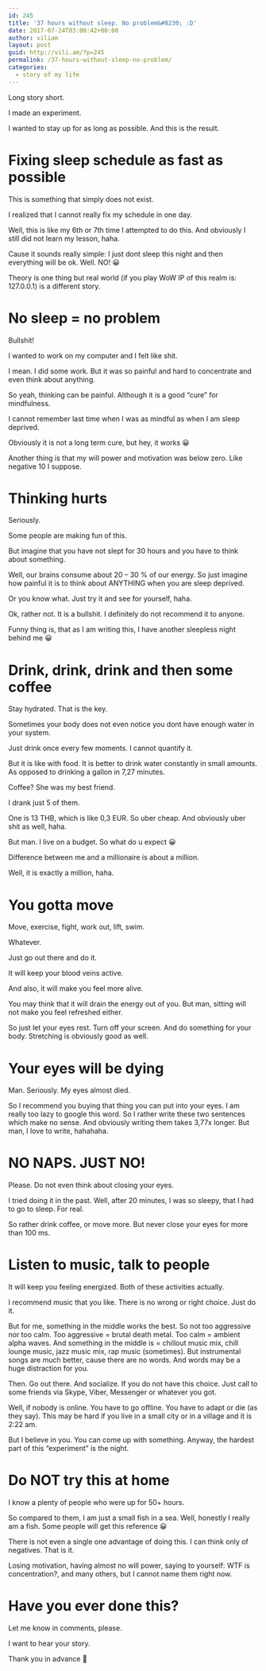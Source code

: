 ```yaml
---
id: 245
title: '37 hours without sleep. No problem&#8230; :D'
date: 2017-07-24T03:00:42+00:00
author: viliam
layout: post
guid: http://vili.am/?p=245
permalink: /37-hours-without-sleep-no-problem/
categories:
  - story of my life
---
```

Long story short.

I made an experiment.

I wanted to stay up for as long as possible. And this is the result.

# Fixing sleep schedule as fast as possible

This is something that simply does not exist.

I realized that I cannot really fix my schedule in one day.

Well, this is like my 6th or 7th time I attempted to do this. And obviously I still did not learn my lesson, haha.

Cause it sounds really simple: I just dont sleep this night and then everything will be ok. Well. NO! 😀

Theory is one thing but real world (if you play WoW IP of this realm is: 127.0.0.1) is a different story.

# No sleep = no problem

Bullshit!

I wanted to work on my computer and I felt like shit.

I mean. I did some work. But it was so painful and hard to concentrate and even think about anything.

So yeah, thinking can be painful. Although it is a good &#8220;cure&#8221; for mindfulness.

I cannot remember last time when I was as mindful as when I am sleep deprived.

Obviously it is not a long term cure, but hey, it works 😀

Another thing is that my will power and motivation was below zero. Like negative 10 I suppose.

# Thinking hurts

Seriously.

Some people are making fun of this.

But imagine that you have not slept for 30 hours and you have to think about something.

Well, our brains consume about 20 &#8211; 30 % of our energy. So just imagine how painful it is to think about ANYTHING when you are sleep deprived.

Or you know what. Just try it and see for yourself, haha.

Ok, rather not. It is a bullshit. I definitely do not recommend it to anyone.

Funny thing is, that as I am writing this, I have another sleepless night behind me 😀

# Drink, drink, drink and then some coffee

Stay hydrated. That is the key.

Sometimes your body does not even notice you dont have enough water in your system.

Just drink once every few moments. I cannot quantify it.

But it is like with food. It is better to drink water constantly in small amounts. As opposed to drinking a gallon in 7,27 minutes.

Coffee? She was my best friend.

I drank just 5 of them.

One is 13 THB, which is like 0,3 EUR. So uber cheap. And obviously uber shit as well, haha.

But man. I live on a budget. So what do u expect 😀

Difference between me and a millionaire is about a million.

Well, it is exactly a million, haha.

# You gotta move

Move, exercise, fight, work out, lift, swim.

Whatever.

Just go out there and do it.

It will keep your blood veins active.

And also, it will make you feel more alive.

You may think that it will drain the energy out of you. But man, sitting will not make you feel refreshed either.

So just let your eyes rest. Turn off your screen. And do something for your body. Stretching is obviously good as well.

# Your eyes will be dying

Man. Seriously. My eyes almost died.

So I recommend you buying that thing you can put into your eyes. I am really too lazy to google this word. So I rather write these two sentences which make no sense. And obviously writing them takes 3,77x longer. But man, I love to write, hahahaha.

# NO NAPS. JUST NO!

Please. Do not even think about closing your eyes.

I tried doing it in the past. Well, after 20 minutes, I was so sleepy, that I had to go to sleep. For real.

So rather drink coffee, or move more. But never close your eyes for more than 100 ms.

# Listen to music, talk to people

It will keep you feeling energized. Both of these activities actually.

I recommend music that you like. There is no wrong or right choice. Just do it.

But for me, something in the middle works the best. So not too aggressive nor too calm. Too aggressive = brutal death metal. Too calm = ambient alpha waves. And something in the middle is = chillout music mix, chill lounge music, jazz music mix, rap music (sometimes). But instrumental songs are much better, cause there are no words. And words may be a huge distraction for you.

Then. Go out there. And socialize. If you do not have this choice. Just call to some friends via Skype, Viber, Messenger or whatever you got.

Well, if nobody is online. You have to go offline. You have to adapt or die (as they say). This may be hard if you live in a small city or in a village and it is 2:22 am.

But I believe in you. You can come up with something. Anyway, the hardest part of this &#8220;experiment&#8221; is the night.

# Do NOT try this at home

I know a plenty of people who were up for 50+ hours.

So compared to them, I am just a small fish in a sea. Well, honestly I really am a fish. Some people will get this reference 😀

There is not even a single one advantage of doing this. I can think only of negatives. That is it.

Losing motivation, having almost no will power, saying to yourself: WTF is concentration?, and many others, but I cannot name them right now.

# Have you ever done this?

Let me know in comments, please.

I want to hear your story.

Thank you in advance 🙂